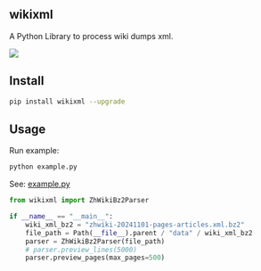 ## wikixml
A Python Library to process wiki dumps xml.

![](https://img.shields.io/pypi/v/wikixml?label=wikixml&color=blue&cacheSeconds=60)

## Install

```sh
pip install wikixml --upgrade
```

## Usage

Run example:

```sh
python example.py
```

See: [example.py](https://github.com/Hansimov/wikixml/blob/main/example.py)

```python
from wikixml import ZhWikiBz2Parser

if __name__ == "__main__":
    wiki_xml_bz2 = "zhwiki-20241101-pages-articles.xml.bz2"
    file_path = Path(__file__).parent / "data" / wiki_xml_bz2
    parser = ZhWikiBz2Parser(file_path)
    # parser.preview_lines(5000)
    parser.preview_pages(max_pages=500)
```